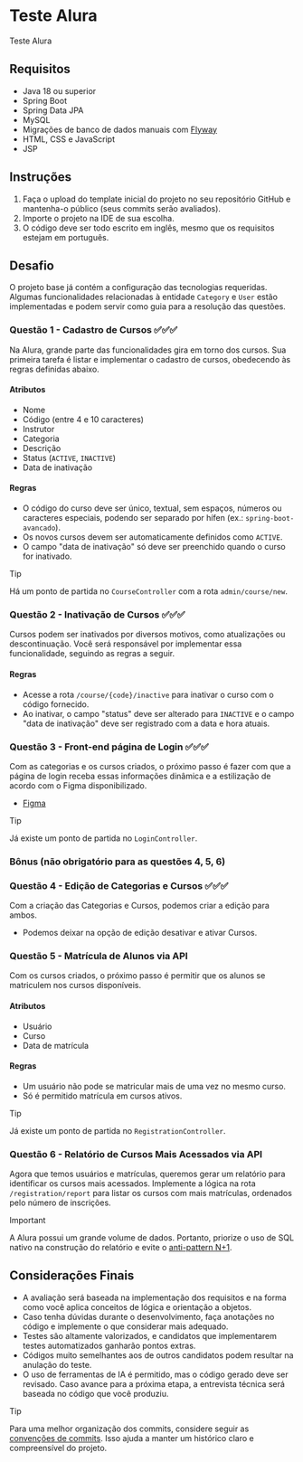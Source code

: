 # Teste Alura

Teste Alura

## Requisitos

- Java 18 ou superior
- Spring Boot
- Spring Data JPA
- MySQL
- Migrações de banco de dados manuais com [Flyway](https://www.baeldung.com/database-migrations-with-flyway)
- HTML, CSS e JavaScript
- JSP

## Instruções

1. Faça o upload do template inicial do projeto no seu repositório GitHub e mantenha-o público (seus commits serão avaliados).
2. Importe o projeto na IDE de sua escolha.
3. O código deve ser todo escrito em inglês, mesmo que os requisitos estejam em português.

## Desafio

O projeto base já contém a configuração das tecnologias requeridas. Algumas funcionalidades relacionadas à entidade `Category` e `User` estão implementadas e podem servir como guia para a resolução das questões.

### Questão 1 - Cadastro de Cursos ✅✅✅

Na Alura, grande parte das funcionalidades gira em torno dos cursos. Sua primeira tarefa é listar e implementar o cadastro de cursos, obedecendo às regras definidas abaixo.

#### Atributos

- Nome
- Código (entre 4 e 10 caracteres)
- Instrutor
- Categoria
- Descrição
- Status (`ACTIVE`, `INACTIVE`)
- Data de inativação

#### Regras

- O código do curso deve ser único, textual, sem espaços, números ou caracteres especiais, podendo ser separado por hífen (ex.: `spring-boot-avancado`).
- Os novos cursos devem ser automaticamente definidos como `ACTIVE`.
- O campo "data de inativação" só deve ser preenchido quando o curso for inativado.

> [!TIP]
> Há um ponto de partida no `CourseController` com a rota `admin/course/new`.

### Questão 2 - Inativação de Cursos ✅✅✅

Cursos podem ser inativados por diversos motivos, como atualizações ou descontinuação. Você será responsável por implementar essa funcionalidade, seguindo as regras a seguir.

#### Regras

- Acesse a rota `/course/{code}/inactive` para inativar o curso com o código fornecido.
- Ao inativar, o campo "status" deve ser alterado para `INACTIVE` e o campo "data de inativação" deve ser registrado com a data e hora atuais.


### Questão 3 - Front-end página de Login ✅✅✅

Com as categorias e os cursos criados, o próximo passo é fazer com que a página de login receba essas informações dinâmica e a estilização de acordo com o Figma disponibilizado.

- [Figma](https://www.figma.com/design/LNOkJ6pnamwQfoWtOlRCPm/Login?node-id=1-303)

> [!TIP]
> Já existe um ponto de partida no `LoginController`.


### Bônus (não obrigatório para as questões 4, 5, 6)

### Questão 4 - Edição de Categorias e Cursos ✅✅✅

Com a criação das Categorias e Cursos, podemos criar a edição para ambos.
- Podemos deixar na opção de edição desativar e ativar Cursos.


### Questão 5 - Matrícula de Alunos via API

Com os cursos criados, o próximo passo é permitir que os alunos se matriculem nos cursos disponíveis.

#### Atributos

- Usuário
- Curso
- Data de matrícula

#### Regras

- Um usuário não pode se matricular mais de uma vez no mesmo curso.
- Só é permitido matrícula em cursos ativos.

> [!TIP]
> Já existe um ponto de partida no `RegistrationController`.

### Questão 6 - Relatório de Cursos Mais Acessados via API

Agora que temos usuários e matrículas, queremos gerar um relatório para identificar os cursos mais acessados. Implemente a lógica na rota `/registration/report` para listar os cursos com mais matrículas, ordenados pelo número de inscrições.

> [!IMPORTANT]
> A Alura possui um grande volume de dados. Portanto, priorize o uso de SQL nativo na construção do relatório e evite o [anti-pattern N+1](https://semantix.ai/o-que-e-o-problema-n1/).

## Considerações Finais

- A avaliação será baseada na implementação dos requisitos e na forma como você aplica conceitos de lógica e orientação a objetos.
- Caso tenha dúvidas durante o desenvolvimento, faça anotações no código e implemente o que considerar mais adequado.
- Testes são altamente valorizados, e candidatos que implementarem testes automatizados ganharão pontos extras.
- Códigos muito semelhantes aos de outros candidatos podem resultar na anulação do teste.
- O uso de ferramentas de IA é permitido, mas o código gerado deve ser revisado. Caso avance para a próxima etapa, a entrevista técnica será baseada no código que você produziu.

> [!TIP]
> Para uma melhor organização dos commits, considere seguir as [convenções de commits](https://www.conventionalcommits.org/pt-br/v1.0.0/). Isso ajuda a manter um histórico claro e compreensível do projeto.
